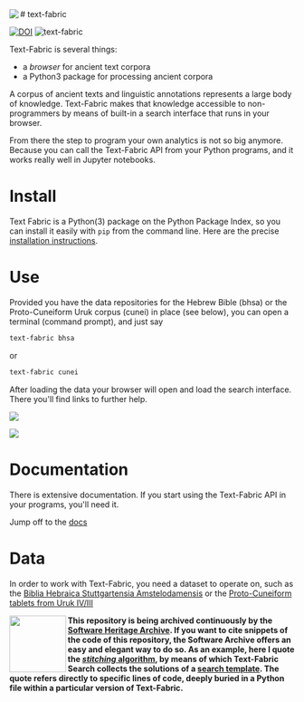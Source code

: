 <img src="/docs/images/tficon-small.png" align="left"/>
# text-fabric

[![DOI](https://zenodo.org/badge/DOI/10.5281/zenodo.1008899.svg)](https://doi.org/10.5281/zenodo.592193)
![text-fabric](/docs/images/tf.png)


Text-Fabric is several things:

* a *browser* for ancient text corpora
* a Python3 package for processing ancient corpora

A corpus of ancient texts and linguistic annotations represents a large body of knowledge.
Text-Fabric makes that knowledge accessible to non-programmers by means of 
built-in a search interface that runs in your browser.

From there the step to program your own analytics is not so big anymore.
Because you can call the Text-Fabric API from your Python programs, and
it works really well in Jupyter notebooks.
 
# Install

Text Fabric is a Python(3) package on the Python Package Index, so you can install it easily with `pip` from
the command line. Here are the precise
[installation instructions](https://dans-labs.github.io/text-fabric/).

# Use

Provided you have the data repositories for the Hebrew Bible (bhsa) or the Proto-Cuneiform Uruk corpus (cunei)
in place (see below),
you can open a terminal (command prompt), and just say

```sh
text-fabric bhsa
```

or 

```sh
text-fabric cunei
```

After loading the data your browser will open and load the search interface.
There you'll find links to further help.

<p>
<img src="/docs/images/bhsa-app.png"/>
</p>

<p>
<img src="/docs/images/cunei-app.png"/>
</p>

# Documentation

There is extensive documentation.
If you start using the Text-Fabric API in your programs, you'll need it.

Jump off to the [docs](https://dans-labs.github.io/text-fabric/)

# Data

In order to work with Text-Fabric, you need a dataset to operate on,
such as the
[Biblia Hebraica Stuttgartensia Amstelodamensis](https://github.com/etcbc/bhsa)
or the
[Proto-Cuneiform tablets from Uruk IV/III](https://github.com/nino-cunei/uruk)


<a target="_blank" href="https://archive.softwareheritage.org/browse/origin/https://github.com/Dans-labs/text-fabric/directory/"><img src="/docs/images/swh-logo-archive.png" width="100" align="left"/></a>

**This repository is being archived continuously by the 
[Software Heritage Archive](https://archive.softwareheritage.org).
If you want to cite snippets of the code of this repository, the Software Archive
offers an easy and elegant way to do so.
As an example, here I quote the 
[*stitching* algorithm](https://archive.softwareheritage.org/swh:1:cnt:6169c074089ddc8a0e048cb67e1fec57857ef54d;lines=3224-3270/),
by means of which Text-Fabric Search collects the solutions of a
[search template](https://dans-labs.github.io/text-fabric/Api/General/#searching).
The quote refers directly to specific lines of code, deeply buried in
a Python file within a particular version of Text-Fabric.**
